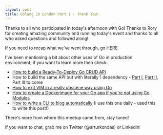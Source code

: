 ```yaml
---
layout: post
title: Golang In London Part I - Thank You!
---
```


Thanks to all who participated in today's afternoon with Go! Thanks to Rory for creating amazing community and running today's event and thanks to all who asked questions and followed along!

If you need to recap what we've went through, go [HERE](https://github.com/youshy/Golang-In-London-Music-Player)

I've been mentioning a bit about other uses of Go in production environment, if you want to learn more then check:

* [How to build a Ready-To-Deploy Go CRUD API](https://github.com/youshy/Hands-On-Ready-To-Deploy-Golang-CRUD-API)
* How to build the same API but with literally 1 dependency - [Part I](https://akondas.com/Plain-Go-Crud-Api-Part-I/), [Part II](https://akondas.com/Plain-Go-Crud-Api-Part-II/), Part III to come
* [How to exit VIM in a really obscene way using Go](https://akondas.com/How-To-Exit-Vim/)
* [How to create a Dockerimage for your Go app if you're not using Go Modules](https://akondas.com/Tales-of-Docker-and-Go,-Part-I-Private/)
* [How to write a CLI to blog automatically](https://akondas.com/Blogging-automatically/) (I use this one daily - used this to write this post!)

There's more from where this meetup came from, stay tuned!

If you want to chat, grab me on Twitter (@arturkondas) or Linkedin!

